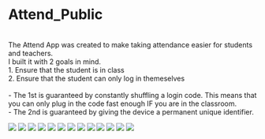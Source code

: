 # Attend_Public
<br>
The Attend App was created to make taking attendance easier for students and teachers.
<br>
I built it with 2 goals in mind.
<br>
1. Ensure that the student is in class
<br>
2. Ensure that the student can only log in themeselves
<br>
<br>
- The 1st is guaranteed by constantly shuffling a login code. This means that you can only plug in the code fast enough IF you are in the classroom.
<br>
- The 2nd is guaranteed by giving the device a permanent unique identifier.
<br>

<p float="left">
<img src="https://imgur.com/RC8XpUP.jpg"/>
<img src="https://imgur.com/RYPOlzG.jpg"/>
<img src="https://imgur.com/ptcQTII.jpg"/>
<img src="https://imgur.com/0qlOAWd.jpg"/>
<img src="https://imgur.com/bGpIQSd.jpg"/>
<img src="https://imgur.com/P36SrPo.jpg"/>
<img src="https://imgur.com/blI3yI0.jpg"/>
<img src="https://imgur.com/eAP5w5P.jpg"/>
<img src="https://imgur.com/vvpwpdx.jpg"/>
<img src="https://imgur.com/3n0sXee.jpg"/>
<img src="https://imgur.com/S05j9z2.jpg"/>
<img src="https://imgur.com/IlBWrEr.jpg"/>
<img src="https://imgur.com/JEHgH2R.jpg"/>
</p>
